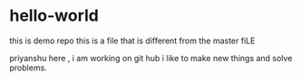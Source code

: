 # hello-world
this is demo repo
this is a file that is different from the master fiLE

priyanshu here , i am working on git hub i like to make new things and solve problems.  
